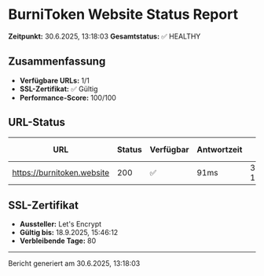 # BurniToken Website Status Report

**Zeitpunkt:** 30.6.2025, 13:18:03
**Gesamtstatus:** ✅ HEALTHY

## Zusammenfassung

- **Verfügbare URLs:** 1/1
- **SSL-Zertifikat:** ✅ Gültig
- **Performance-Score:** 100/100

## URL-Status

| URL | Status | Verfügbar | Antwortzeit | Letzte Prüfung |
| --- | ------ | --------- | ----------- | -------------- |
| https://burnitoken.website | 200 | ✅ | 91ms | 30.6.2025, 13:18:03 |

## SSL-Zertifikat

- **Aussteller:** Let's Encrypt
- **Gültig bis:** 18.9.2025, 15:46:12
- **Verbleibende Tage:** 80

---

Bericht generiert am 30.6.2025, 13:18:03
